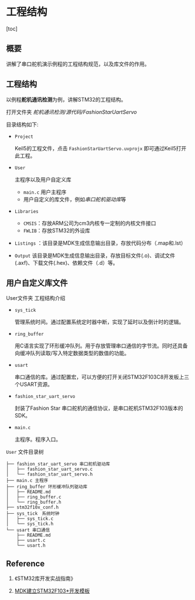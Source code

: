 # 工程结构



[toc]

## 概要

讲解了串口舵机演示例程的工程结构规范，以及库文件的作用。



## 工程结构

以例程**舵机通讯检测**为例，讲解STM32的工程结构。

打开文件夹 *舵机通讯检测/源代码/FashionStarUartServo*

目录结构如下: 

* `Project` 

  Keil5的工程文件，点击 `FashionStarUartServo.uvprojx`   即可通过Keil5打开此工程。

* `User`

   主程序以及用户自定义库

  * `main.c` 用户主程序
  * 用户自定义的库文件，例如*串口舵机驱动库*等

* `Libraries` 

  * `CMSIS`：存放ARM公司为cm3内核专一定制的内核文件接口
  * `FWLIB`：存放STM32的外设库

* `Listings` ：该目录是MDK生成信息输出目录，存放代码分布（.map和.lst）

* `Output` 该目录是MDK生成信息输出目录，存放目标文件(.o)、调试文件(.axf)、下载文件(.hex)、依赖文件（.d）等。



## 用户自定义库文件

User文件夹 工程结构介绍

* `sys_tick` 

  管理系统时间。通过配置系统定时器中断，实现了延时以及倒计时的逻辑。

* `ring_buffer` 

  用C语言实现了环形缓冲队列。用于存放管理串口通信的字节流。同时还具备向缓冲队列读取/写入特定数据类型的数值的功能。

* `usart`

  串口通信的库。通过配置宏，可以方便的打开关闭STM32F103C8开发板上三个USART资源。

* `fashion_star_uart_servo` 

  封装了Fashion Star 串口舵机的通信协议，是串口舵机STM32F103版本的SDK。

* `main.c`

  主程序。程序入口。

`User` 文件目录树

```
├── fashion_star_uart_servo 串口舵机驱动库
│   ├── fashion_star_uart_servo.c
│   └── fashion_star_uart_servo.h
├── main.c 主程序
├── ring_buffer 环形缓冲队列驱动库
│   ├── README.md
│   ├── ring_buffer.c
│   └── ring_buffer.h
├── stm32f10x_conf.h
├── sys_tick　系统时钟
│   ├── sys_tick.c
│   └── sys_tick.h
└── usart 串口通信
    ├── README.md
    ├── usart.c
    └── usart.h
```



## Reference

1. 《STM32库开发实战指南》

2. [MDK建立STM32F103*开发模板](https://www.cnblogs.com/amanlikethis/p/3702698.html)

